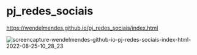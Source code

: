 # pj_redes_sociais
 
https://wendelmendes.github.io/pj_redes_sociais/index.html

![screencapture-wendelmendes-github-io-pj-redes-sociais-index-html-2022-08-25-10_28_23](https://user-images.githubusercontent.com/102186761/186677591-a3c6a1d1-c830-46e3-8955-bfb485761d07.png)